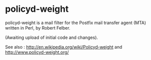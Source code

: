 policyd-weight
==============

policyd-weight is a mail filter for the Postfix mail transfer agent (MTA) written in Perl, by Robert Felber. 

(Awaiting upload of initial code and changes).

See also : http://en.wikipedia.org/wiki/Policyd-weight and http://www.policyd-weight.org/
